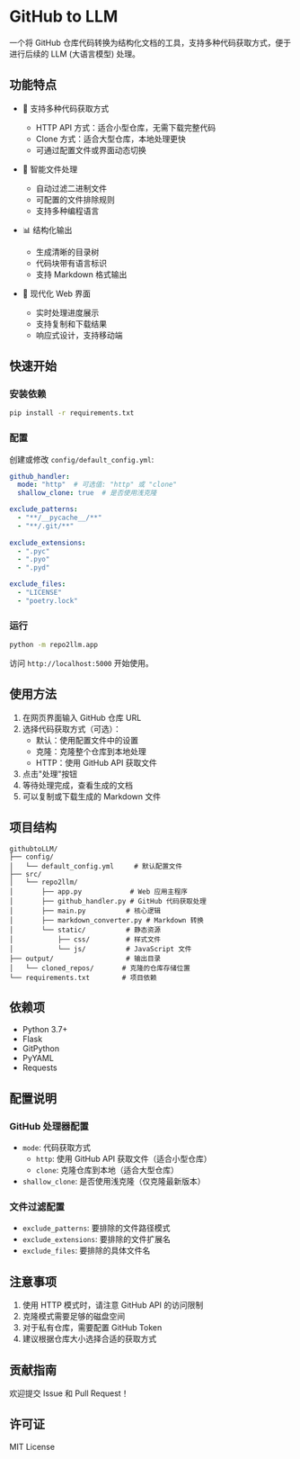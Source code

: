 # GitHub to LLM

一个将 GitHub 仓库代码转换为结构化文档的工具，支持多种代码获取方式，便于进行后续的 LLM (大语言模型) 处理。

## 功能特点

- 🔄 支持多种代码获取方式
  - HTTP API 方式：适合小型仓库，无需下载完整代码
  - Clone 方式：适合大型仓库，本地处理更快
  - 可通过配置文件或界面动态切换

- 📁 智能文件处理
  - 自动过滤二进制文件
  - 可配置的文件排除规则
  - 支持多种编程语言

- 📊 结构化输出
  - 生成清晰的目录树
  - 代码块带有语言标识
  - 支持 Markdown 格式输出

- 🎨 现代化 Web 界面
  - 实时处理进度展示
  - 支持复制和下载结果
  - 响应式设计，支持移动端

## 快速开始

### 安装依赖

```bash
pip install -r requirements.txt
```

### 配置

创建或修改 `config/default_config.yml`:

```yaml
github_handler:
  mode: "http"  # 可选值: "http" 或 "clone"
  shallow_clone: true  # 是否使用浅克隆

exclude_patterns:
  - "**/__pycache__/**"
  - "**/.git/**"
  
exclude_extensions:
  - ".pyc"
  - ".pyo"
  - ".pyd"

exclude_files:
  - "LICENSE"
  - "poetry.lock"
```

### 运行

```bash
python -m repo2llm.app
```

访问 `http://localhost:5000` 开始使用。

## 使用方法

1. 在网页界面输入 GitHub 仓库 URL
2. 选择代码获取方式（可选）：
   - 默认：使用配置文件中的设置
   - 克隆：克隆整个仓库到本地处理
   - HTTP：使用 GitHub API 获取文件
3. 点击"处理"按钮
4. 等待处理完成，查看生成的文档
5. 可以复制或下载生成的 Markdown 文件

## 项目结构

```
githubtoLLM/
├── config/
│   └── default_config.yml     # 默认配置文件
├── src/
│   └── repo2llm/
│       ├── app.py            # Web 应用主程序
│       ├── github_handler.py # GitHub 代码获取处理
│       ├── main.py          # 核心逻辑
│       ├── markdown_converter.py # Markdown 转换
│       └── static/          # 静态资源
│           ├── css/         # 样式文件
│           └── js/          # JavaScript 文件
├── output/                  # 输出目录
│   └── cloned_repos/       # 克隆的仓库存储位置
└── requirements.txt        # 项目依赖
```

## 依赖项

- Python 3.7+
- Flask
- GitPython
- PyYAML
- Requests

## 配置说明

### GitHub 处理器配置

- `mode`: 代码获取方式
  - `http`: 使用 GitHub API 获取文件（适合小型仓库）
  - `clone`: 克隆仓库到本地（适合大型仓库）
- `shallow_clone`: 是否使用浅克隆（仅克隆最新版本）

### 文件过滤配置

- `exclude_patterns`: 要排除的文件路径模式
- `exclude_extensions`: 要排除的文件扩展名
- `exclude_files`: 要排除的具体文件名

## 注意事项

1. 使用 HTTP 模式时，请注意 GitHub API 的访问限制
2. 克隆模式需要足够的磁盘空间
3. 对于私有仓库，需要配置 GitHub Token
4. 建议根据仓库大小选择合适的获取方式

## 贡献指南

欢迎提交 Issue 和 Pull Request！

## 许可证

MIT License
